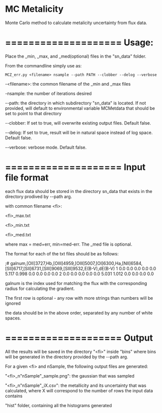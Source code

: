 MC Metalicity
====================

Monte Carlo method to calculate metalicity uncertainty from flux data.

====================
Usage:
====================
Place the _min, _max, and _med(optional) files in the "sn_data" folder.


From the commandline simply use as:
```
MCZ_err.py <filename> nsample --path PATH --clobber --delog --verbose
```
-\<filename\>: the common filename of the _min and _max files

-nsample: the number of iterations desired

--path: the directory in which subdirectory "sn_data" is located. If not provided, will default to environmental variable MCMetdata that should be set to point to that directory

--clobber: If set to true, will overwrite existing output files. Default false.

--delog: If set to true, result will be in natural space instead of log space. Default false.

--verbose: verbose mode. Default false.


====================
Input file format
====================
each flux data should be stored in the directory sn_data that exists in the directory prodived by --path arg. 

with common filename \<fi\>:

\<fi\>_max.txt

\<fi\>_min.txt

\<fi\>_med.txt 


where max = med+err, min=med-err. The _med file is optional.

The format for each of the txt files should be as follows:


;# galnum,[OII]3727,Hb,[OIII]4959,[OIII]5007,[OI]6300,Ha,[NII]6584,[SII]6717,[SII]6731,[SIII]9069,[SIII]9532,E(B-V),dE(B-V)
       1     0.0     0.0     0.0     0.0     0.0   5.117   0.998     0.0     0.0     0.0     0.0
       2     0.0     0.0     0.0     0.0     0.0   5.031   1.012     0.0     0.0     0.0     0.0
       
       
galnum is the index used for matching the flux with the corresponding radius for calculating the gradient.

The first row is optional - any row with more strings than numbers will be ignored

the data should be in the above order, separated by any number of white spaces.


====================
Output
====================
All the results will be saved in the directory "\<fi\>" inside "bins" where bins will be generated in the directory provided by the --path arg.

For a given \<fi\> and nSample, the following output files are generated:

"\<fi\>_n"nSample"_sample.png": the gaussian that was sampled

"\<fi\>_n"nSample"_iX.csv": the metallicity and its uncertainty that was calculated, where X will correspond to the number of rows the input data contains

"hist" folder, containing all the histograms generated


 
